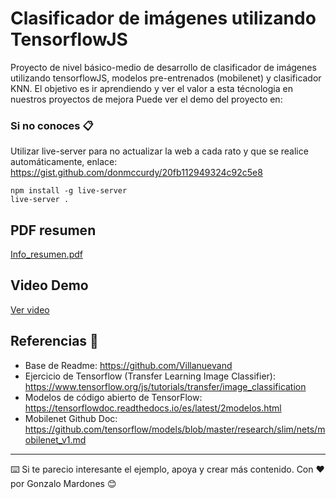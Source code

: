 # Clasificador de imágenes utilizando TensorflowJS

Proyecto de nivel básico-medio de desarrollo de clasificador de imágenes utilizando tensorflowJS, modelos pre-entrenados (mobilenet) y clasificador KNN.
El objetivo es ir aprendiendo y ver el valor a esta técnologia en nuestros proyectos de mejora
Puede ver el demo del proyecto en: 

### Si no conoces 📋

Utilizar live-server para no actualizar la web a cada rato y que se realice automáticamente, enlace: https://gist.github.com/donmccurdy/20fb112949324c92c5e8

```
npm install -g live-server
live-server .
```

## PDF resumen
[Info_resumen.pdf](https://github.com/GonzaloMardones/Clasificacion_Imagenes_Tensorflow/blob/master/tutorial_resumen.pdf)

## Video Demo
[Ver video](https://github.com/GonzaloMardones/Clasificacion_Imagenes_Tensorflow/blob/master/video_3.mov)

## Referencias 🎁

* Base de Readme: https://github.com/Villanuevand 
* Ejercicio de Tensorflow (Transfer Learning Image Classifier): https://www.tensorflow.org/js/tutorials/transfer/image_classification
* Modelos de código abierto de TensorFlow: https://tensorflowdoc.readthedocs.io/es/latest/2modelos.html
* Mobilenet Github Doc: https://github.com/tensorflow/models/blob/master/research/slim/nets/mobilenet_v1.md



---
⌨️ Si te parecio interesante el ejemplo, apoya y crear más contenido. 
  Con ❤️ por Gonzalo Mardones 😊
